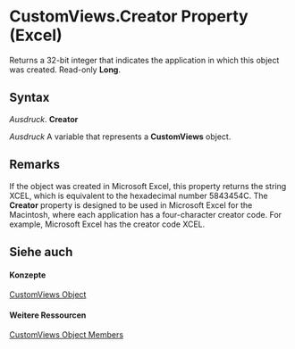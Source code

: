 
# CustomViews.Creator Property (Excel)

Returns a 32-bit integer that indicates the application in which this object was created. Read-only  **Long**.


## Syntax

 _Ausdruck_. **Creator**

 _Ausdruck_ A variable that represents a **CustomViews** object.


## Remarks

If the object was created in Microsoft Excel, this property returns the string XCEL, which is equivalent to the hexadecimal number 5843454C. The  **Creator** property is designed to be used in Microsoft Excel for the Macintosh, where each application has a four-character creator code. For example, Microsoft Excel has the creator code XCEL.


## Siehe auch


#### Konzepte


[CustomViews Object](f970bdf7-371b-ba41-89a3-bef2c6907f1a.md)
#### Weitere Ressourcen


[CustomViews Object Members](http://msdn.microsoft.com/library/694d7e53-a38b-e4c3-eb44-d35c758e1352%28Office.15%29.aspx)